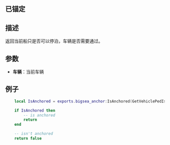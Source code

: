 ## 已锚定

## 描述

返回当前船只是否可以停泊，车辆是否需要通过。

## 参数

* **车辆**：当前车辆

## 例子


```lua
    local IsAnchored = exports.bigsea_anchor:IsAnchored(GetVehiclePedIsIn(PlayerPedId(), true))

    if IsAnchored then
        -- is anchored
        return
    end

    -- isn't anchored
    return false

```
